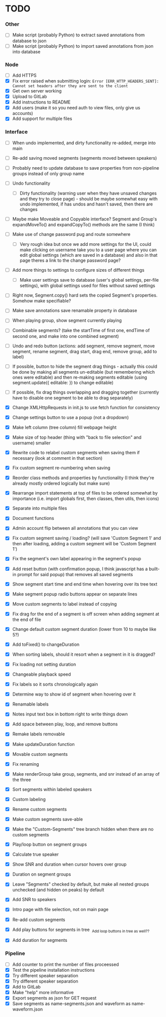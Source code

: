 # TODO

### Other
 - [ ] Make script (probably Python) to extract saved annotations from database to json
 - [ ] Make script (probably Python) to import saved annotations from json into database

### Node
 - [ ] Add HTTPS
 - [x] Fix error raised when submitting login: `Error [ERR_HTTP_HEADERS_SENT]: Cannot set headers after they are sent to the client`
 - [x] Get own server working
 - [x] Upload to GitLab
 - [x] Add instructions to README
 - [x] Add users (make it so you need auth to view files, only give us accounts)
 - [x] Add support for multiple files

### Interface
 - [ ] When undo implemented, and dirty functionality re-added, merge into main
 - [ ] Re-add saving moved segments (segments moved between speakers)
 - [ ] Probably need to update database to save properties from non-pipeline groups instead of only group name
 - [ ] Undo functionality
   - [ ] Dirty functionality (warning user when they have unsaved changes and they try to close page) - should be maybe somewhat easy with undo implemented, if has undos and hasn't saved, then there are changes
 - [ ] Maybe make Moveable and Copyable interface? Segment and Group's expandMoveTo() and expandCopyTo() methods are the same (I think)
 - [ ] Make use of change password pug and route somewhere
   - [ ] Very rough idea but once we add more settings for the UI, could make clicking on username take you to a user page where you can edit global settings (which are saved in a database) and also in that page theres a link to the change password page?
 - [ ] Add more things to settings to configure sizes of different things
   - [ ] Make user settings save to database (user's global settings, per-file settings), with global settings used for files without saved settings
 - [ ] Right now, Segment.copy() hard sets the copied Segment's properties. Somehow make specifiable?
 - [ ] Make save annotations save renamable property in database
 - [ ] When playing group, show segment currently playing
 - [ ] Combinable segments? (take the startTime of first one, endTime of second one, and make into one combined segment)
 - [ ] Undo and redo button (actions: add segment, remove segment, move segment, rename segment, drag start, drag end, remove group, add to label)
 - [ ] If possible, button to hide the segment drag things - actually this could be done by making all segments un-editable (but remembering which ones were editable) and then re-making segments editable (using segment.update({ editable: }) to change editable)
 
 - [ ] If possible, fix drag things overlapping and dragging together (currently have to disable one segment to be able to drag separately)


 - [x] Change XMLHttpRequests in init.js to use fetch function for consistency
 - [x] Change settings button to use a popup (not a dropdown)
 - [x] Make left column (tree column) fill webpage height
 - [x] Make size of top header (thing with "back to file selection" and username) smaller
 - [x] Rewrite code to relabel custom segments when saving them if necessary (look at comment in that section)
 - [x] Fix custom segment re-numbering when saving
 - [x] Reorder class methods and properties by functionality (I think they're already mostly ordered logically but make sure)
 - [x] Rearrange import statements at top of files to be ordered somewhat by importance (i.e. import globals first, then classes, then utils, then icons)
 - [x] Separate into multiple files
 - [x] Document functions
 - [x] Admin account flip between all annotations that you can view
 - [x] Fix custom segment saving / loading? (will save 'Custom Segment 1' and then after loading, adding a custom segment will be 'Custom Segment 1')
 - [x] Fix the segment's own label appearing in the segment's popup
 - [x] Add reset button (with confirmation popup, I think javascript has a built-in prompt for said popup) that removes all saved segments
 - [x] Show segment start time and end time when hovering over its tree text
 - [x] Make segment popup radio buttons appear on separate lines
 - [x] Move custom segments to label instead of copying
 - [x] Fix drag for the end of a segment is off screen when adding segment at the end of file
 - [x] Change default custom segment duration (lower from 10 to maybe like 5?)
 - [x] Add toFixed() to changeDuration
 - [x] When sorting labels, should it resort when a segment in it is dragged?
 - [x] Fix loading not setting duration
 - [x] Changeable playback speed
 - [x] Fix labels so it sorts chronologically again
 - [x] Determine way to show id of segment when hovering over it
 - [x] Renamable labels
 - [x] Notes input text box in bottom right to write things down
 - [x] Add space between play, loop, and remove buttons
 - [x] Remake labels removable
 - [x] Make updateDuration function
 - [x] Movable custom segments
 - [x] Fix renaming
 - [x] Make renderGroup take group, segments, and snr instead of an array of the three
 - [x] Sort segments within labeled speakers
 - [x] Custom labeling
 - [x] Rename custom segments
 - [x] Make custom segments save-able
 - [x] Make the "Custom-Segments" tree branch hidden when there are no custom segments
 - [x] Play/loop button on segment groups
 - [x] Calculate true speaker
 - [x] Show SNR and duration when cursor hovers over group
 - [x] Duration on segment groups
 - [x] Leave "Segments" checked by default, but make all nested groups unchecked (and hidden on peaks) by default
 - [x] Add SNR to speakers
 - [x] Intro page with file selection, not on main page
 - [x] Re-add custom segments
 - [x] Add play buttons for segments in tree  <sub>Add loop buttons in tree as well??</sub>
 - [x] Add duration for segments

### Pipeline
 - [ ] Add counter to print the number of files proceessed
 - [x] Test the pipeline installation instructions
 - [x] Try different speaker separation
 - [x] Try different speaker separation
 - [x] Add to GitLab
 - [x] Make "help" more informative
 - [x] Export segments as json for GET request
 - [x] Save segments as name-segments.json and waveform as name-waveform.json
